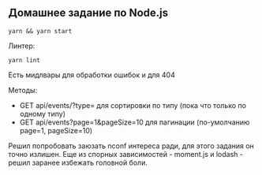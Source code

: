 ## Домашнее задание по Node.js

```
yarn && yarn start
```

Линтер:
```
yarn lint
```
Есть мидлвары для обработки ошибок и для 404

Методы:
+ GET api/events/?type= для сортировки по типу (пока что только по одному типу)
+ GET api/events?page=1&pageSize=10 для пагинации (по-умолчанию page=1, pageSize=10)

Решил попробовать заюзать nconf интереса ради, для этого задания он точно излишен.
Еще из спорных зависимостей - moment.js и lodash - решил заранее избежать головной боли.
